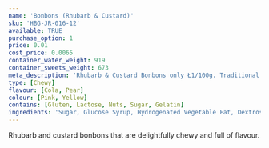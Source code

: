 ```yaml
---
name: 'Bonbons (Rhubarb & Custard)'
sku: 'HBG-JR-016-12'
available: TRUE
purchase_option: 1
price: 0.01
cost_price: 0.0065
container_water_weight: 919
container_sweets_weight: 673
meta_description: 'Rhubarb & Custard Bonbons only Ł1/100g. Traditional sweets and more at Humbugs Confectionery Store. Specialists in satisfying your sweet tooth!'
type: [Chewy]
flavour: [Cola, Pear]
colour: [Pink, Yellow]
contains: [Gluten, Lactose, Nuts, Sugar, Gelatin]
ingredients: 'Sugar, Glucose Syrup, Hydrogenated Vegetable Fat, Dextrose, Sorbitol, Citric Acid, Gelatine, Emulsifier: E473, Colours: E120, E100'
---
```

Rhubarb and custard bonbons that are delightfully chewy and full of flavour.